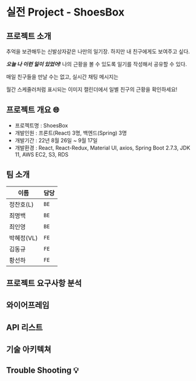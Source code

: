 # 실전 Project - ShoesBox

## 프로젝트 소개 

추억을 보관해두는 신발상자같은 나만의 일기장. 하지만 내 친구에게도 보여주고 싶다. 

***오늘 나 이런 일이 있었어!*** 나의 근황을 볼 수 있도록 일기를 작성해서 공유할 수 있다.

매일 친구들을 만날 수는 없고, 실시간 채팅 메시지는 

월간 스케줄러처럼 표시되는 이미지 캘린더에서 일별 친구의 근황을 확인하세요!

## 프로젝트 개요 🌐️
- 프로젝트명 : ShoesBox
- 개발인원 : 프론트(React) 3명, 백엔드(Spring) 3명
- 개발기간 : 22년 8월 26일 ~ 9월 17일
- 개발환경 : React, React-Redux, Material UI, axios, Spring Boot 2.7.3, JDK 11, AWS EC2, S3, RDS

## 팀 소개

   |이름|담당|
   |---|---|
   |정찬호(L)|`BE`|
   |최명백|`BE`|
   |최인영|`BE`|
   |박혜정(VL)|`FE`|
   |김동규|`FE`|
   |황선하|`FE`|

## 프로젝트 요구사항 분석

## 와이어프레임

## API 리스트

## 기술 아키텍쳐

## Trouble Shooting 💡️

